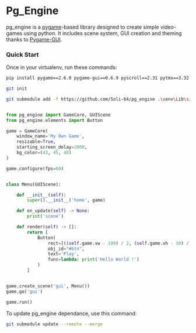 # Pg_Engine

pg_engine is a [pygame](https://github.com/pygame/pygame)-based library designed to create simple video-games using python. It includes scene system, 
GUI creation and theming thanks to [Pygame-GUI](https://github.com/MyreMylar/pygame_gui).

### Quick Start

Once in your virtualenv, run these commands:

````bash
pip install pygame==2.6.0 pygame-gui==0.6.9 pyscroll==2.31 pytmx==3.32
````

````bash
git init
````

````bash
git submodule add -f https://github.com/Soli-64/pg_engine .\venv\Lib\site-packages\pg_engine\
````

````python

from pg_engine import GameCore, GUIScene
from pg_engine.elements import Button

game = GameCore(
    window_name='My Own Game',
    resizable=True,
    starting_screen_delay=2000,
    bg_color=(43, 45, 48)
)

game.configure(fps=60)


class Menu(GUIScene):

    def __init__(self):
        super().__init__('home', game)

    def on_update(self) -> None:
        print('scene')

    def render(self) -> []:
        return [
            Button(
                rect=[((self.game.vw - 100) / 2, (self.game.vh - 50) / 2), (100, 50)],
                obj_id="#btn",
                text='Play',
                func=lambda: print('Hello World !')
            )
        ]


game.create_scene('gui', Menu())
game.go('gui')

game.run()

````
To update pg_engine dependance, use this command:

````bash
git submodule update --remote --merge
````
